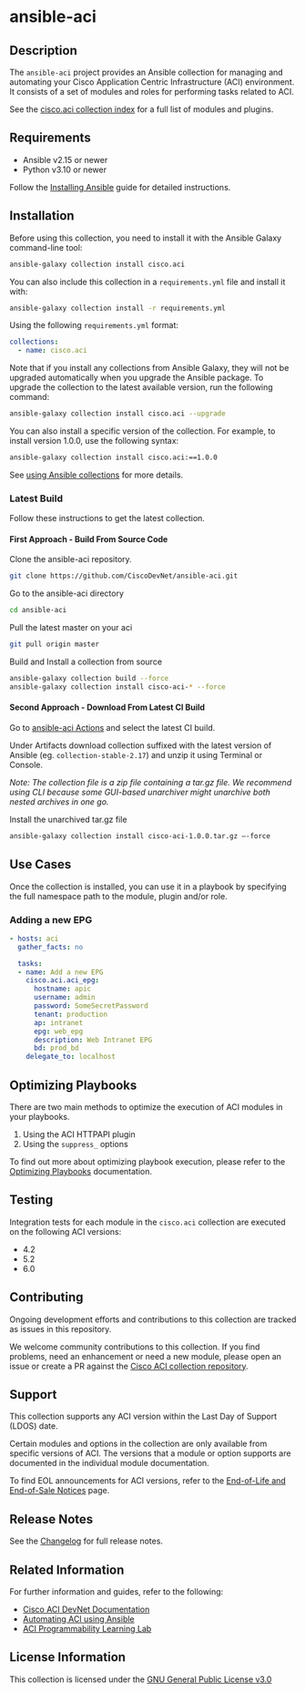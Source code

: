 # ansible-aci

## Description

The `ansible-aci` project provides an Ansible collection for managing and automating your Cisco Application Centric Infrastructure (ACI) environment. It consists of a set of modules and roles for performing tasks related to ACI.

See the [cisco.aci collection index](https://galaxy.ansible.com/ui/repo/published/cisco/aci/content/) for a full list of modules and plugins.

## Requirements

- Ansible v2.15 or newer
- Python v3.10 or newer

Follow the [Installing Ansible](https://docs.ansible.com/ansible/latest/installation_guide/intro_installation.html) guide for detailed instructions.

## Installation

Before using this collection, you need to install it with the Ansible Galaxy command-line tool:

```sh
ansible-galaxy collection install cisco.aci
```

You can also include this collection in a `requirements.yml` file and install it with:

```sh
ansible-galaxy collection install -r requirements.yml
```

Using the following `requirements.yml` format:

```yaml
collections:
  - name: cisco.aci
```

Note that if you install any collections from Ansible Galaxy, they will not be upgraded automatically when you upgrade the Ansible package.
To upgrade the collection to the latest available version, run the following command:

```sh
ansible-galaxy collection install cisco.aci --upgrade
```

You can also install a specific version of the collection. For example, to install version 1.0.0, use the following syntax:

```sh
ansible-galaxy collection install cisco.aci:==1.0.0
```

See [using Ansible collections](https://docs.ansible.com/ansible/devel/user_guide/collections_using.html) for more details.

### Latest Build

Follow these instructions to get the latest collection.

#### First Approach - Build From Source Code

Clone the ansible-aci repository.

```sh
git clone https://github.com/CiscoDevNet/ansible-aci.git
```

Go to the ansible-aci directory

```sh
cd ansible-aci
```

Pull the latest master on your aci

```sh
git pull origin master
```

Build and Install a collection from source

```sh
ansible-galaxy collection build --force
ansible-galaxy collection install cisco-aci-* --force
```

#### Second Approach - Download From Latest CI Build

Go to [ansible-aci Actions](https://github.com/CiscoDevNet/ansible-aci/actions/workflows/ansible-test.yml?query=branch%3Amaster) and select the latest CI build.

Under Artifacts download collection suffixed with the latest version of Ansible (eg. `collection-stable-2.17`) and unzip it using Terminal or Console.

*Note: The collection file is a zip file containing a tar.gz file. We recommend using CLI because some GUI-based unarchiver might unarchive both nested archives in one go.*

Install the unarchived tar.gz file

```sh
ansible-galaxy collection install cisco-aci-1.0.0.tar.gz —-force
```

## Use Cases

Once the collection is installed, you can use it in a playbook by specifying the full namespace path to the module, plugin and/or role.

### Adding a new EPG

```yml
- hosts: aci
  gather_facts: no

  tasks:
  - name: Add a new EPG
    cisco.aci.aci_epg:
      hostname: apic
      username: admin
      password: SomeSecretPassword
      tenant: production
      ap: intranet
      epg: web_epg
      description: Web Intranet EPG
      bd: prod_bd
    delegate_to: localhost
```

## Optimizing Playbooks

There are two main methods to optimize the execution of ACI modules in your playbooks.

1. Using the ACI HTTPAPI plugin
1. Using the `suppress_` options

To find out more about optimizing playbook execution, please refer to the [Optimizing Playbooks](docs/optimizing.md) documentation.

## Testing

Integration tests for each module in the `cisco.aci` collection are executed on the following ACI versions:

- 4.2
- 5.2
- 6.0

## Contributing

Ongoing development efforts and contributions to this collection are tracked as issues in this repository.

We welcome community contributions to this collection. If you find problems, need an enhancement or need a new module, please open an issue or create a PR against the [Cisco ACI collection repository](https://github.com/CiscoDevNet/ansible-aci/issues).

## Support

This collection supports any ACI version within the Last Day of Support (LDOS) date.

Certain modules and options in the collection are only available from specific versions of ACI. The versions that a module or option supports are documented in the individual module documentation.

To find EOL announcements for ACI versions, refer to the [End-of-Life and End-of-Sale Notices](https://www.cisco.com/c/en/us/products/cloud-systems-management/application-policy-infrastructure-controller-apic/eos-eol-notice-listing.html) page.

## Release Notes

See the [Changelog](CHANGELOG.rst) for full release notes.

## Related Information

For further information and guides, refer to the following:

- [Cisco ACI DevNet Documentation](https://developer.cisco.com/docs/aci/ansible/#cisco-aci-ansible-modules)
- [Automating ACI using Ansible](https://developer.cisco.com/docs/nexus-as-code/aci-with-ansible/#automating-aci-using-ansible)
- [ACI Programmability Learning Lab](https://developer.cisco.com/learning/tracks/aci-programmability/)

## License Information

This collection is licensed under the [GNU General Public License v3.0](LICENSE)
